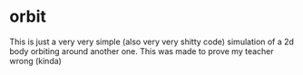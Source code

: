 # orbit
This is just a very very simple (also very very shitty code) simulation of a 2d body orbiting around another one.
This was made to prove my teacher wrong (kinda)
